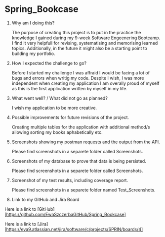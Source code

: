 # Spring_Bookcase

1. Why am I doing this? 

    The purpose of creating this project is to put in the practice the knowledge I gained during my 9-week Software Engeenering Bootcamp. I find it very helpfull for revising, systematising and memorising learned topics. Additionally, in the future it might also be a starting point to building my portfolio.

2. How I expected the challenge to go?

    Before I started my challenge I was affraid I would be facing a lot of bugs and errors when writig my code. Despite I wish, I was more independent when creating my application I am overally proud of myself as this is the first application written by myself in my life.

3. What went well? / What did not go as planned? 

    I wish my application to be more creative. 

4. Possible improvements for future revisions of the project.

    Creating multiple tables for the application with additional method/s allowing sorting my books aphabetically etc.

5. Screenshots showing my postman requests and the output from the API. 

    Please find screenshots in a separete folder called Screenshots.

6. Screenshots of my database to prove that data is being persisted. 

    Please find screenshots in a separete folder called Screenshots.

7. Screenshot of my test results, including coverage report. 

    Please find screenshots in a separete folder named Test_Screenshots.

8. Link to my GitHub and Jira Board

Here is a link to [GitHub] [https://github.com/EwaSzczerbaGitHub/Spring_Bookcase]

Here is a link to [Jira] [https://eva9.atlassian.net/jira/software/c/projects/SPRIN/boards/4]